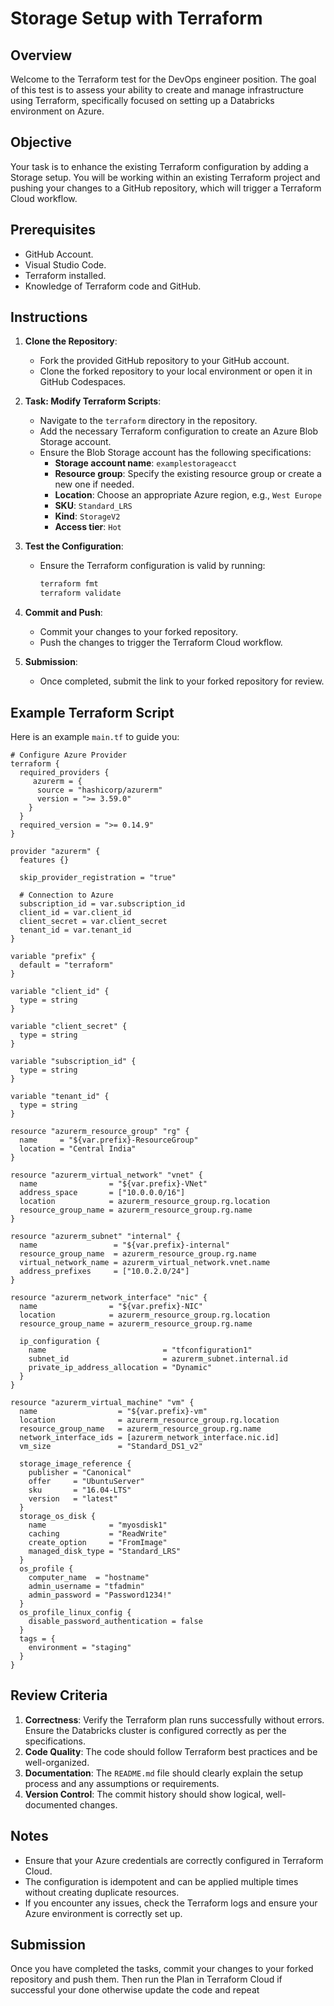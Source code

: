 
# Storage Setup with Terraform

## Overview

Welcome to the Terraform test for the DevOps engineer position. The goal of this test is to assess your ability to create and manage infrastructure using Terraform, specifically focused on setting up a Databricks environment on Azure.

## Objective

Your task is to enhance the existing Terraform configuration by adding a Storage setup. You will be working within an existing Terraform project and pushing your changes to a GitHub repository, which will trigger a Terraform Cloud workflow.

## Prerequisites

- GitHub Account.
- Visual Studio Code.
- Terraform installed.
- Knowledge of Terraform code and GitHub.

## Instructions

1. **Clone the Repository**:
   - Fork the provided GitHub repository to your GitHub account.
   - Clone the forked repository to your local environment or open it in GitHub Codespaces.


2. **Task: Modify Terraform Scripts**:
   - Navigate to the `terraform` directory in the repository.
   - Add the necessary Terraform configuration to create an Azure Blob Storage account.
   - Ensure the Blob Storage account has the following specifications:
     - **Storage account name**: `examplestorageacct`
     - **Resource group**: Specify the existing resource group or create a new one if needed.
     - **Location**: Choose an appropriate Azure region, e.g., `West Europe`
     - **SKU**: `Standard_LRS`
     - **Kind**: `StorageV2`
     - **Access tier**: `Hot`


3. **Test the Configuration**:
   - Ensure the Terraform configuration is valid by running:
     ```sh
     terraform fmt
     terraform validate
     ```

4. **Commit and Push**:
   - Commit your changes to your forked repository.
   - Push the changes to trigger the Terraform Cloud workflow.

5. **Submission**:
   - Once completed, submit the link to your forked repository for review.

## Example Terraform Script

Here is an example `main.tf` to guide you:

```hcl
# Configure Azure Provider
terraform {
  required_providers {
     azurerm = {
      source = "hashicorp/azurerm"
      version = ">= 3.59.0"
    } 
  }
  required_version = ">= 0.14.9"
}

provider "azurerm" {
  features {}

  skip_provider_registration = "true"
  
  # Connection to Azure
  subscription_id = var.subscription_id
  client_id = var.client_id
  client_secret = var.client_secret
  tenant_id = var.tenant_id
}

variable "prefix" {
  default = "terraform"
}

variable "client_id" {
  type = string
}

variable "client_secret" {
  type = string
}

variable "subscription_id" {
  type = string
}

variable "tenant_id" {
  type = string
}

resource "azurerm_resource_group" "rg" {
  name     = "${var.prefix}-ResourceGroup"
  location = "Central India"
}

resource "azurerm_virtual_network" "vnet" {
  name                = "${var.prefix}-VNet"
  address_space       = ["10.0.0.0/16"]
  location            = azurerm_resource_group.rg.location
  resource_group_name = azurerm_resource_group.rg.name
}

resource "azurerm_subnet" "internal" {
  name                 = "${var.prefix}-internal"
  resource_group_name  = azurerm_resource_group.rg.name
  virtual_network_name = azurerm_virtual_network.vnet.name
  address_prefixes     = ["10.0.2.0/24"]
}

resource "azurerm_network_interface" "nic" {
  name                = "${var.prefix}-NIC"
  location            = azurerm_resource_group.rg.location
  resource_group_name = azurerm_resource_group.rg.name

  ip_configuration {
    name                          = "tfconfiguration1"
    subnet_id                     = azurerm_subnet.internal.id
    private_ip_address_allocation = "Dynamic"
  }
}

resource "azurerm_virtual_machine" "vm" {
  name                  = "${var.prefix}-vm"
  location              = azurerm_resource_group.rg.location
  resource_group_name   = azurerm_resource_group.rg.name
  network_interface_ids = [azurerm_network_interface.nic.id]
  vm_size               = "Standard_DS1_v2"

  storage_image_reference {
    publisher = "Canonical"
    offer     = "UbuntuServer"
    sku       = "16.04-LTS"
    version   = "latest"
  }
  storage_os_disk {
    name              = "myosdisk1"
    caching           = "ReadWrite"
    create_option     = "FromImage"
    managed_disk_type = "Standard_LRS"
  }
  os_profile {
    computer_name  = "hostname"
    admin_username = "tfadmin"
    admin_password = "Password1234!"
  }
  os_profile_linux_config {
    disable_password_authentication = false
  }
  tags = {
    environment = "staging"
  }
}

```

## Review Criteria

1. **Correctness**: Verify the Terraform plan runs successfully without errors. Ensure the Databricks cluster is configured correctly as per the specifications.
2. **Code Quality**: The code should follow Terraform best practices and be well-organized.
3. **Documentation**: The `README.md` file should clearly explain the setup process and any assumptions or requirements.
4. **Version Control**: The commit history should show logical, well-documented changes.

## Notes

- Ensure that your Azure credentials are correctly configured in Terraform Cloud.
- The configuration is idempotent and can be applied multiple times without creating duplicate resources.
- If you encounter any issues, check the Terraform logs and ensure your Azure environment is correctly set up.

## Submission

Once you have completed the tasks, commit your changes to your forked repository and push them. Then run the Plan in Terraform Cloud if successful your done otherwise update the code and repeat
